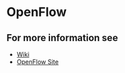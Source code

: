 # OpenFlow

## For more information see

* [Wiki](https://en.wikipedia.org/wiki/OpenFlow)
* [OpenFlow Site](https://opennetworking.org/sdn-resources/customer-case-studies/openflow/)
